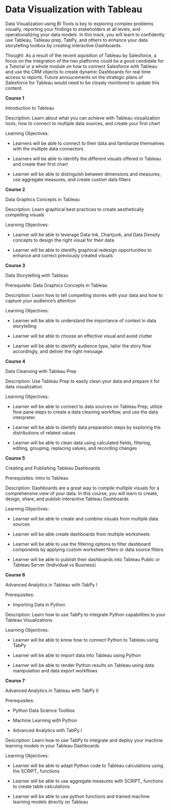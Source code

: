 ﻿# **Data Visualization with Tableau**

Data Visualization using BI Tools is key to exploring complex problems visually, reporting your findings to stakeholders at all levels, and operationalizing your data models. In this track, you will learn to confidently use Tableau, Tableau prep, TabPy, and others to enhance your data storytelling toolbox by creating interactive Dashboards.

Thought: As a result of the recent aquisition of Tableau by Salesforce, a focus on the integration of the two platforms could be a good candidate for a Tutorial or a whole module on how to connect Salesforce with Tableau and use the CRM objects to create dynamic Dashboards for real time access to reports. Future annoucements on the strategic plans of Salesforce for Tableau would need to be closely monitored to update this content.

**Course 1**

Introduction to Tableau 

Description: 
Learn about what you can achieve with Tableau vizualization tools, how to connect to multiple data sources, and create your first chart

Learning Objectives:

- Learners will be able to connect to their data and familiarize themselves with the multiple data connectors

- Learners will be able to identify the different visuals offered in Tableau and create their first chart

- Learner will be able to distinguish between dimensions and measures, use aggregate measures, and create custom data filters

**Course 2**

Data Graphics Concepts in Tableau

Description: 
Learn graphical best practices to create aesthetically compelling visuals

Learning Objectives:

- Learner will be able to leverage Data-Ink, Chartjunk, and Data Density concepts to design the right visual for their data

- Learner will be able to identify graphical redesign opportunities to enhance and correct previously created visuals

**Course 3**

Data Storytelling with Tableau

Prerequisite: 
Data Graphics Concepts in Tableau

Description: 
Learn how to tell compelling stories with your data and how to capture your audience’s attention

Learning Objectives:

- Learner will be able to understand the importance of context in data storytelling

- Learner will be able to choose an effective visual and avoid clutter

- Learner will be able to identify audience type, tailor the story flow accordingly, and deliver the right message

**Course 4**

Data Cleansing with Tableau Prep

Description: 
Use Tableau Prep to easily clean your data and prepare it for data visualization

Learning Objectives:

- Learner will be able to connect to data sources on Tableau Prep, utilize flow pane steps to create a data cleaning workflow, and use the data interpreter.

- Learner will be able to identify data preparation steps by exploring the distributions of related values

- Learner will be able to clean data using calculated fields, filtering, editing, grouping, replacing values, and recording changes

**Course 5**

Creating and Publishing Tableau Dashboards

Prerequisites: Intro to Tableau

Description: 
Dashboards are a great way to compile multiple visuals for a comprehensive view of your data. In this course, you will learn to create, design, share, and publish interactive Tableau Dashboards

Learning Objectives:

- Learner will be able to create and combine visuals from multiple data sources

- Learner will be able create dashboards from multiple worksheets

- Learner will be able to use the filtering options to filter dashboard components by applying custom worksheet filters or data source filters

- Learner will be able to publish their dashboards into Tableau Public or Tableau Server (Individual vs Business)

**Course 6**

Advanced Analytics in Tableau with TabPy I

Prerequisites:

- Importing Data in Python

Description:
Learn how to use TabPy to integrate Python capabilities to your Tableau Visualizations

Learning Objectives:

- Learner will be able to know how to connect Python to Tableau using TabPy

- Learner will be able to import data into Tableau using Python

- Learner will be able to render Python results on Tableau using data manipulation and data export workflows

**Course 7**

Advanced Analytics in Tableau with TabPy II

Prerequisites:

- Python Data Science Toolbox

- Machine Learning with Python

- Advanced Analytics with TabPy I

Description: 
Learn how to use TabPy to integrate and deploy your machine learning models in your Tableau Dashboards

Learning Objectives:
 
- Learner will be able to adapt Python code to Tableau calculations using the SCRIPT_ functions

- Learner will be able to use aggregate measures with SCRIPT_ functions to create table calculations

- Learner will be able to use python functions and trained machine learning models directly on Tableau

